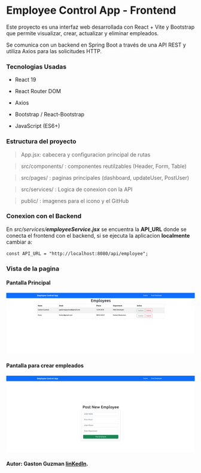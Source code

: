# Employee Control App - Frontend

Este proyecto es una interfaz web desarrollada con React + Vite y Bootstrap que permite visualizar, crear, actualizar y eliminar empleados. 

Se comunica con un backend en Spring Boot a través de una API REST y utiliza Axios para las solicitudes HTTP.

### Tecnologias Usadas
* React 19

* React Router DOM

* Axios

* Bootstrap / React-Bootstrap

* JavaScript (ES6+)

### Estructura del proyecto

> App.jsx: cabecera y configuracion principal de rutas

> src/components/  : componentes reutilzables (Header, Form, Table)

> src/pages/ :  paginas principales (dashboard, updateUser, PostUser)

> src/services/ : Logica de conexion con la API 

> public/ : imagenes para el icono y el GitHub

### Conexion con el Backend

En *src/services/**employeeService.jsx*** se encuentra la **API_URL** donde se conecta el frontend con el backend, si se ejecuta la aplicacion **localmente** cambiar a:
```
const API_URL = "http://localhost:8080/api/employee";
```

### Vista de la pagina
#### Pantalla Principal 
![](./public/home.png)

#### Pantalla para crear empleados
![](./public/post.png)

#### Autor: Gaston Guzman [linKedIn](https://www.linkedin.com/in/gaston-guzman-192730352/).

